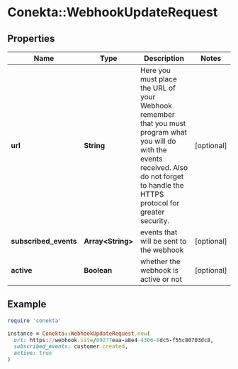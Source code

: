 # Conekta::WebhookUpdateRequest

## Properties

| Name | Type | Description | Notes |
| ---- | ---- | ----------- | ----- |
| **url** | **String** | Here you must place the URL of your Webhook remember that you must program what you will do with the events received. Also do not forget to handle the HTTPS protocol for greater security. | [optional] |
| **subscribed_events** | **Array&lt;String&gt;** | events that will be sent to the webhook | [optional] |
| **active** | **Boolean** | whether the webhook is active or not | [optional] |

## Example

```ruby
require 'conekta'

instance = Conekta::WebhookUpdateRequest.new(
  url: https://webhook.site/89277eaa-a8e4-4306-8dc5-f55c80703dc8,
  subscribed_events: customer.created,
  active: true
)
```

